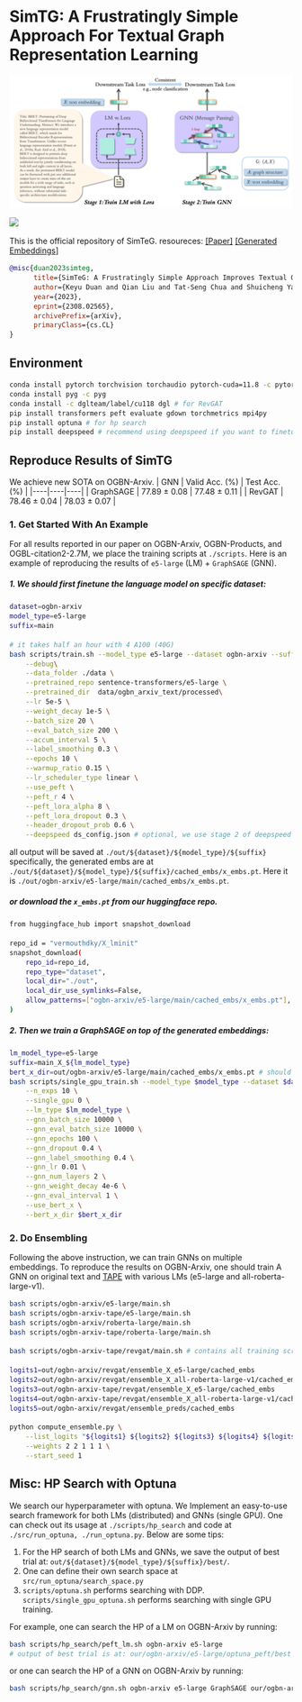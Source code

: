 # SimTG: A Frustratingly Simple Approach For Textual Graph Representation Learning
<!-- ![feature space](./misc/architecture.png) -->
<p align='center'>
<img src='./misc/architecture.png'>
</p> 

![](https://img.shields.io/badge/arXiv-2308.02565-B31B1B?logo=arxiv&logoColor=fff) 

This is the official repository of SimTeG. resoureces: [[Paper]](https://arxiv.org/abs/2308.02565) [[Generated Embeddings]](https://huggingface.co/datasets/vermouthdky/SimTeG)

```bibtex
@misc{duan2023simteg,
      title={SimTeG: A Frustratingly Simple Approach Improves Textual Graph Learning}, 
      author={Keyu Duan and Qian Liu and Tat-Seng Chua and Shuicheng Yan and Wei Tsang Ooi and Qizhe Xie and Junxian He},
      year={2023},
      eprint={2308.02565},
      archivePrefix={arXiv},
      primaryClass={cs.CL}
}
```

## Environment
```bash
conda install pytorch torchvision torchaudio pytorch-cuda=11.8 -c pytorch -c nvidia
conda install pyg -c pyg
conda install -c dglteam/label/cu118 dgl # for RevGAT
pip install transformers peft evaluate gdown torchmetrics mpi4py
pip install optuna # for hp search
pip install deepspeed # recommend using deepspeed if you want to finetune LM by your self
```

## Reproduce Results of SimTG
We achieve new SOTA on OGBN-Arxiv.
| GNN | Valid Acc. (%) | Test Acc. (%) |
|----|----|----|
| GraphSAGE | 77.89 ± 0.08 | 77.48 ± 0.11 |
| RevGAT | 78.46 ± 0.04 | 78.03 ± 0.07 |
### 1. Get Started With An Example

For all results reported in our paper on OGBN-Arxiv, OGBN-Products, and OGBL-citation2-2.7M, we place the training scripts at `./scripts`. Here is an example of reproducing the results of `e5-large` (LM) + `GraphSAGE` (GNN).

##### 1. We should first finetune the language model on specific dataset:

```bash
dataset=ogbn-arxiv
model_type=e5-large
suffix=main

# it takes half an hour with 4 A100 (40G)
bash scripts/train.sh --model_type e5-large --dataset ogbn-arxiv --suffix main \
    --debug\
    --data_folder ./data \
    --pretrained_repo sentence-transformers/e5-large \
    --pretrained_dir  data/ogbn_arxiv_text/processed\
    --lr 5e-5 \
    --weight_decay 1e-5 \
    --batch_size 20 \
    --eval_batch_size 200 \
    --accum_interval 5 \
    --label_smoothing 0.3 \
    --epochs 10 \
    --warmup_ratio 0.15 \
    --lr_scheduler_type linear \
    --use_peft \
    --peft_r 4 \
    --peft_lora_alpha 8 \
    --peft_lora_dropout 0.3 \
    --header_dropout_prob 0.6 \
    --deepspeed ds_config.json # optional, we use stage 2 of deepspeed
```

all output will be saved at `./out/${dataset}/${model_type}/${suffix}`
specifically, the generated embs are at `./out/${dataset}/${model_type}/${suffix}/cached_embs/x_embs.pt`. Here it is `./out/ogbn-arxiv/e5-large/main/cached_embs/x_embs.pt`.

##### or download the `x_embs.pt` from our huggingface repo.

```bash
from huggingface_hub import snapshot_download

repo_id = "vermouthdky/X_lminit"
snapshot_download(
    repo_id=repo_id,
    repo_type="dataset",
    local_dir="./out",
    local_dir_use_symlinks=False,
    allow_patterns=["ogbn-arxiv/e5-large/main/cached_embs/x_embs.pt"], # for your own use
)
```
##### 2. Then we train a GraphSAGE on top of the generated embeddings:
```bash
lm_model_type=e5-large
suffix=main_X_${lm_model_type}
bert_x_dir=out/ogbn-arxiv/e5-large/main/cached_embs/x_embs.pt # should be consistent
bash scripts/single_gpu_train.sh --model_type $model_type --dataset $dataset --suffix $suffix \
    --n_exps 10 \
    --single_gpu 0 \
    --lm_type $lm_model_type \
    --gnn_batch_size 10000 \
    --gnn_eval_batch_size 10000 \
    --gnn_epochs 100 \
    --gnn_dropout 0.4 \
    --gnn_label_smoothing 0.4 \
    --gnn_lr 0.01 \
    --gnn_num_layers 2 \
    --gnn_weight_decay 4e-6 \
    --gnn_eval_interval 1 \
    --use_bert_x \
    --bert_x_dir $bert_x_dir
```

### 2. Do Ensembling

Following the above instruction, we can train GNNs on multiple embeddings. To reproduce the results on OGBN-Arxiv, one should train A GNN on original text and [TAPE](https://github.com/XiaoxinHe/TAPE) with various LMs (e5-large and all-roberta-large-v1).

```bash
bash scripts/ogbn-arxiv/e5-large/main.sh
bash scripts/ogbn-arxiv-tape/e5-large/main.sh
bash scripts/ogbn-arxiv/roberta-large/main.sh
bash scripts/ogbn-arxiv-tape/roberta-large/main.sh

bash scripts/ogbn-arxiv-tape/revgat/main.sh # contains all training scripts

logits1=out/ogbn-arxiv/revgat/ensemble_X_e5-large/cached_embs
logits2=out/ogbn-arxiv/revgat/ensemble_X_all-roberta-large-v1/cached_embs
logits3=out/ogbn-arxiv-tape/revgat/ensemble_X_e5-large/cached_embs
logits4=out/ogbn-arxiv-tape/revgat/ensemble_X_all-roberta-large-v1/cached_embs
logits5=out/ogbn-arxiv/revgat/ensemble_preds/cached_embs

python compute_ensemble.py \
    --list_logits "${logits1} ${logits2} ${logits3} ${logits4} ${logits5}" \
    --weights 2 2 1 1 1 \
    --start_seed 1
```

## Misc: HP Search with Optuna
We search our hyperparameter with optuna. We Implement an easy-to-use search framework for both LMs (distributed) and GNNs (single GPU). One can check out its usage at `./scripts/hp_search` and code at `./src/run_optuna, ./run_optuna.py`.
Below are some tips:

1. For the HP search of both LMs and GNNs, we save the output of best trial at: `out/${dataset}/${model_type}/${suffix}/best/`.
2. One can define their own search space at `src/run_optuna/search_space.py`
3. `scripts/optuna.sh` performs searching with DDP. `scripts/single_gpu_optuna.sh` performs searching with single GPU training.

For example, one can search the HP of a LM on OGBN-Arxiv by running:

```bash
bash scripts/hp_search/peft_lm.sh ogbn-arxiv e5-large
# output of best trial is at: our/ogbn-arxiv/e5-large/optuna_peft/best
```

or one can search the HP of a GNN on OGBN-Arxiv by running:

```bash
bash scripts/hp_search/gnn.sh ogbn-arxiv e5-large GraphSAGE our/ogbn-arxiv/e5-large/optuna_peft/best/cached_embs/x_embs.pt
```

